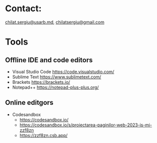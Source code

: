 # Contact:
chilat.sergiu@usarb.md, chilatsergiu@gmail.com

# Tools
## Offline IDE and code editors
- Visual Studio Code https://code.visualstudio.com/
- Sublime Text https://www.sublimetext.com/
- Brackets https://brackets.io/
- Notepad++ https://notepad-plus-plus.org/
## Online editgors
- Codesandbox
  - https://codesandbox.io/
  - https://codesandbox.io/s/proiectarea-paginilor-web-2023-is-mi-zzf8zn
  - https://zzf8zn.csb.app/


